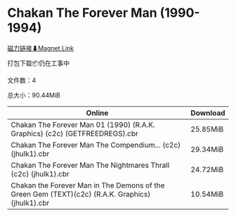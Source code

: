 # Chakan The Forever Man (1990-1994)

[磁力链接⬇Magnet Link](magnet:?xt=urn:btih:3dd8d2a7de82255ead4a6545fceb84fe7f472cdf&dn=Chakan%20The%20Forever%20Man%20%281990-1994%29)

打包下载📦仍在工事中

文件数：4

总大小：90.44MiB

Online | Download
--- | ---
Chakan The Forever Man 01 (1990) (R.A.K. Graphics) (c2c) (GETFREEDREGS).cbr | 25.85MiB
Chakan The Forever Man The Compendium... (c2c) (jhulk1).cbr | 29.34MiB
Chakan The Forever Man The Nightmares Thrall (c2c) (jhulk1).cbr | 24.72MiB
Chakan the Forever Man in The Demons of the Green Gem (TEXT)(c2c) (R.A.K. Graphics) (jhulk1).cbr | 10.54MiB